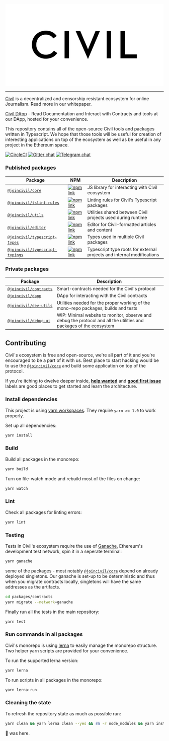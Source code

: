 ![Civil Logo](doc/civil_logo_white.png?raw=true)

---

[Civil](https://joincivil.com/) is a decentralized and censorship resistant ecosystem for online Journalism. Read more in our whitepaper.

[Civil DApp](https://dapp.staging.cvl.pub/) - Read Documentation and Interact with Contracts and tools at our DApp, hosted for your convenience.

This repository contains all of the open-source Civil tools and packages written in Typescript.
We hope that those tools will be useful for creation of interesting applications on top of the ecosystem as well as be useful in any project in the Ethereum space.

[![CircleCI](https://img.shields.io/circleci/project/github/joincivil/Civil.svg)](https://circleci.com/gh/joincivil/Civil/tree/master)
[![Gitter chat](https://badges.gitter.im/joincivil/Lobby.png)](https://gitter.im/joincivil/Lobby)
[![Telegram chat](https://img.shields.io/badge/chat-telegram-blue.svg)](https://t.me/join_civil)

### Published packages

| Package                                                         | NPM                                                                                                                                       | Description                                                            |
| --------------------------------------------------------------- | ----------------------------------------------------------------------------------------------------------------------------------------- | ---------------------------------------------------------------------- |
| [`@joincivil/core`][core-url]                                   | [![npm link](https://img.shields.io/badge/npm-core-blue.svg)](https://www.npmjs.com/package/@joincivil/core)                              | JS library for interacting with Civil ecosystem                        |
| [`@joincivil/tslint-rules`](/packages/tslint-rules)             | [![npm link](https://img.shields.io/badge/npm-tslint--rules-blue.svg)](https://www.npmjs.com/package/@joincivil/tslint-rules)             | Linting rules for Civil's Typescript packages                          |
| [`@joincivil/utils`](/packages/utils)                           | [![npm link](https://img.shields.io/badge/npm-utils-blue.svg)](https://www.npmjs.com/package/@joincivil/utils)                            | Utilities shared between Civil projects used during runtime            |
| [`@joincivil/editor`](/packages/editor)                         | [![npm link](https://img.shields.io/badge/npm-editor-blue.svg)](https://www.npmjs.com/package/@joincivil/editor)                          | Editor for Civil-formatted articles and content                        |
| [`@joincivil/typescript-types`](/packages/typescript-types)     | [![npm link](https://img.shields.io/badge/npm-typescript--types-blue.svg)](https://www.npmjs.com/package/@joincivil/typescript-types)     | Types used in multiple Civil packages                                  |
| [`@joincivil/typescript-typings`](/packages/typescript-typings) | [![npm link](https://img.shields.io/badge/npm-typescript--typings-blue.svg)](https://www.npmjs.com/package/@joincivil/typescript-typings) | Typescript type roots for external projects and internal modifications |

### Private packages

| Package                                       | Description                                                                                                         |
| --------------------------------------------- | ------------------------------------------------------------------------------------------------------------------- |
| [`@joincivil/contracts`](/packages/contracts) | Smart-contracts needed for the Civil's protocol                                                                     |
| [`@joincivil/dapp`](/packages/dapp)           | DApp for interacting with the Civil contracts                                                                       |
| [`@joincivil/dev-utils`](/packages/dev-utils) | Utilities needed for the proper working of the mono-repo packages, builds and tests                                 |
| [`@joincivil/debug-ui`](/packages/debug-ui)   | WIP: Minimal website to monitor, observe and debug the protocol and all the utilities and packages of the ecosystem |

## Contributing

Civil's ecosystem is free and open-source, we're all part of it and you're encouraged to be a part of it with us.
Best place to start hacking would be to use the [`@joincivil/core`][core-url] and build some application on top of the protocol.

If you're itching to dwelve deeper inside, [**help wanted**](https://github.com/joincivil/Civil/issues?q=is%3Aissue+is%3Aopen+label%3A%22help+wanted%22)
and [**good first issue**](https://github.com/joincivil/Civil/issues?q=is%3Aissue+is%3Aopen+label%3A%22good+first+issue%22) labels are good places to get started and learn the architecture.

### Install dependencies

This project is using [yarn workspaces](https://yarnpkg.com/lang/en/docs/workspaces/). They require `yarn >= 1.0` to work properly.

Set up all dependencies:

```bash
yarn install
```

### Build

Build all packages in the monorepo:

```bash
yarn build
```

Turn on file-watch mode and rebuild most of the files on change:

```bash
yarn watch
```

### Lint

Check all packages for linting errors:

```bash
yarn lint
```

### Testing

Tests in Civil's ecosystem require the use of [Ganache](https://github.com/trufflesuite/ganache-cli), Ethereum's development test network, spin it in a seperate terminal:

```bash
yarn ganache
```

some of the packages - most notably [`@joincivil/core`][core-url] depend on already deployed singletons. Our ganache is set-up to be deterministic and thus when you migrate contracts locally, singletons will have the same addresses as the artifacts.

```bash
cd packages/contracts
yarn migrate --network=ganache
```

Finally run all the tests in the main repository:

```bash
yarn test
```

### Run commands in all packages

Civil's monorepo is using [lerna](https://github.com/lerna/lerna) to easily manage the monorepo structure. Two helper yarn scripts are provided for your convenience.

To run the supported lerna version:

```bash
yarn lerna
```

To run scripts in all packages in the monorepo:

```bash
yarn lerna:run
```

### Cleaning the state

To refresh the repository state as much as possible run:

```bash
yarn clean && yarn lerna clean --yes && rm -r node_modules && yarn install
```

🐙 was here.

[core-url]: /packages/core
